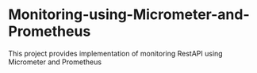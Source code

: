 # Monitoring-using-Micrometer-and-Prometheus
This project provides implementation of monitoring RestAPI using Micrometer and Prometheus
